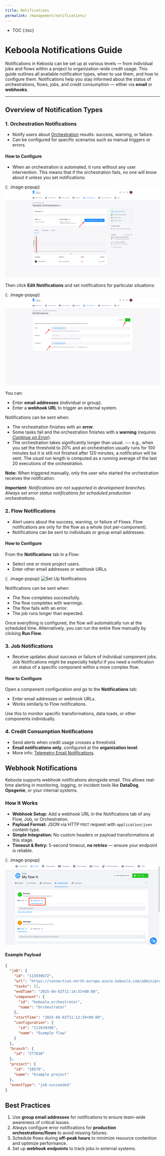 ```yaml
---
title: Notifications
permalink: /management/notifications/
---
```


* TOC
{:toc}

# Keboola Notifications Guide

Notifications in Keboola can be set up at various levels — from individual jobs and flows within a project to organization-wide credit usage. This guide outlines all available notification types, when to use them, and how to configure them. Notifications help you stay informed about the status of orchestrations, flows, jobs, and credit consumption — either via **email** or **webhooks**.

---

## Overview of Notification Types

### 1. Orchestration Notifications
- Notify users about [Orchestration](/orchestrator/notifications/) results: success, warning, or failure.  
- Can be configured for specific scenarios such as manual triggers or errors.  

#### How to Configure
- When an orchestration is automated, it runs without any user intervention. This means that if the orchestration fails, no one will know about it unless you set notifications:

{: .image-popup}
![Screenshot - Orchestration Notifications](/management/notifications/orchestration-main-1.png)

Then click **Edit Notifications** and set notifications for particular situations:

{: .image-popup}
![Screenshot - Notification Details](/management/notifications/orch-notifications.png)

You can:
- Enter **email addresses** (individual or group).
- Enter a **webhook URL** to trigger an external system.

Notifications can be sent when:
- The orchestration finishes with an **error**.
- Some tasks fail and the orchestration finishes with a **warning** (requires [*Continue on Error*](/orchestrator/running/)).
- The orchestration takes significantly longer than usual. --- e.g., when you set the threshold to 20% and an orchestration usually runs 
for 100 minutes but it is still not finished after 120 minutes, a notification will be sent. The *usual* run length is computed as a running average of the last 20 executions of the orchestration.

**Note:** When triggered manually, only the user who started the orchestration receives the notification.

***Important:** Notifications are not supported in development branches. Always set error status notifications for scheduled production orchestrations.*
  
### 2. Flow Notifications
- Alert users about the success, warning, or failure of Flows. Flow notifications are only for the flow as a whole (not per-component).  
- Notifications can be sent to individuals or group email addresses.  

#### How to Configure
From the **Notifications** tab in a Flow:
- Select one or more project users.
- Enter other email addresses or webhook URLs.

{: .image-popup}
![Set Up Notifications](/management/flow-notifications.png)

Notifications can be sent when:
- The flow completes successfully.
- The flow completes with warnings.
- The flow fails with an error.
- The job runs longer than expected.

Once everything is configured, the flow will automatically run at the scheduled time. Alternatively, you can run the entire flow manually by clicking **Run Flow**.

### 3. Job Notifications
- Receive updates about success or failure of individual component jobs. Job Notifications might be especially helpful if you need a notification on status of a specific component within a more complex flow.

#### How to Configure
Open a component configuration and go to the **Notifications** tab:
- Enter email addresses or webhook URLs.
- Works similarly to Flow notifications.

Use this to monitor specific transformations, data loads, or other components individually.

### 4. Credit Consumption Notifications
- Send alerts when credit usage crosses a threshold.
- **Email notifications only**, configured at the **organization level**.
- More info: [Telemetry Email Notifications](/management/telemetry/#email-notifications).

## Webhook Notifications
Keboola supports webhook notifications alongside email. This allows real-time alerting in monitoring, logging, or incident tools like **DataDog**, **Opsgenie**, or your internal systems.

### How It Works

- **Webhook Setup:** Add a webhook URL in the Notifications tab of any Flow, Job, or Orchestration.
- **Payload Format:** JSON via HTTP `POST` request with `application/json` content-type.
- **Simple Integration:** No custom headers or payload transformations at this stage.
- **Timeout & Retry:** 5-second timeout, **no retries** — ensure your endpoint is reliable.

{: .image-popup}
![Webhook Setup UI](/management/notifications/webhook-notification.png)

#### Example Payload

```json
{
  "job": {
    "id": "113939672",
    "url": "https://connection.north-europe.azure.keboola.com/admin/projects/20570/queue/113939672",
    "tasks": [],
    "endTime": "2025-04-02T11:14:33+00:00",
    "component": {
      "id": "keboola.orchestrator",
      "name": "Orchestrator"
    },
    "startTime": "2025-04-02T11:13:39+00:00",
    "configuration": {
      "id": "113939398",
      "name": "Example flow"
    }
  },
  "branch": {
    "id": "277810"
  },
  "project": {
    "id": "20570",
    "name": "Example project"
  },
  "eventType": "job-succeeded"
}
```
## Best Practices

1. Use **group email addresses** for notifications to ensure team-wide awareness of critical issues.  
2. Always configure error notifications for **production orchestrations/flows** to avoid missing failures.  
3. Schedule flows during **off-peak hours** to minimize resource contention and optimize performance.
4. Set up **webhook endpoints** to track jobs in external systems. 

